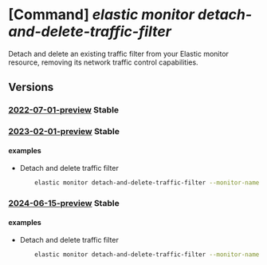 # [Command] _elastic monitor detach-and-delete-traffic-filter_

Detach and delete an existing traffic filter from your Elastic monitor resource, removing its network traffic control capabilities.

## Versions

### [2022-07-01-preview](/Resources/mgmt-plane/L3N1YnNjcmlwdGlvbnMve30vcmVzb3VyY2Vncm91cHMve30vcHJvdmlkZXJzL21pY3Jvc29mdC5lbGFzdGljL21vbml0b3JzL3t9L2RldGFjaGFuZGRlbGV0ZXRyYWZmaWNmaWx0ZXI=/2022-07-01-preview.xml) **Stable**

<!-- mgmt-plane /subscriptions/{}/resourcegroups/{}/providers/microsoft.elastic/monitors/{}/detachanddeletetrafficfilter 2022-07-01-preview -->

### [2023-02-01-preview](/Resources/mgmt-plane/L3N1YnNjcmlwdGlvbnMve30vcmVzb3VyY2Vncm91cHMve30vcHJvdmlkZXJzL21pY3Jvc29mdC5lbGFzdGljL21vbml0b3JzL3t9L2RldGFjaGFuZGRlbGV0ZXRyYWZmaWNmaWx0ZXI=/2023-02-01-preview.xml) **Stable**

<!-- mgmt-plane /subscriptions/{}/resourcegroups/{}/providers/microsoft.elastic/monitors/{}/detachanddeletetrafficfilter 2023-02-01-preview -->

#### examples

- Detach and delete traffic filter
    ```bash
        elastic monitor detach-and-delete-traffic-filter --monitor-name -g rg --ruleset-id id
    ```

### [2024-06-15-preview](/Resources/mgmt-plane/L3N1YnNjcmlwdGlvbnMve30vcmVzb3VyY2Vncm91cHMve30vcHJvdmlkZXJzL21pY3Jvc29mdC5lbGFzdGljL21vbml0b3JzL3t9L2RldGFjaGFuZGRlbGV0ZXRyYWZmaWNmaWx0ZXI=/2024-06-15-preview.xml) **Stable**

<!-- mgmt-plane /subscriptions/{}/resourcegroups/{}/providers/microsoft.elastic/monitors/{}/detachanddeletetrafficfilter 2024-06-15-preview -->

#### examples

- Detach and delete traffic filter
    ```bash
        elastic monitor detach-and-delete-traffic-filter --monitor-name -g rg --ruleset-id id
    ```
